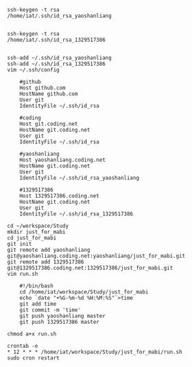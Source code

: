 	ssh-keygen -t rsa
	/home/iat/.ssh/id_rsa_yaoshanliang

	
	ssh-keygen -t rsa
	/home/iat/.ssh/id_rsa_1329517386


	ssh-add ~/.ssh/id_rsa_yaoshanliang
	ssh-add ~/.ssh/id_rsa_1329517386
	vim ~/.ssh/config

		#github
		Host github.com
		HostName github.com
		User git
		IdentityFile ~/.ssh/id_rsa
		
		#coding
		Host git.coding.net
		HostName git.coding.net
		User git
		IdentityFile ~/.ssh/id_rsa
		
		#yaoshanliang
		Host yaoshanliang.coding.net
		HostName git.coding.net
		User git
		IdentityFile ~/.ssh/id_rsa_yaoshanliang

		#1329517386
		Host 1329517386.coding.net
		HostName git.coding.net
		User git
		IdentityFile ~/.ssh/id_rsa_1329517386

	cd ~/workspace/Study
	mkdir just_for_mabi
	cd just_for_mabi
	git init
	git remote add yaoshanliang git@yaoshanliang.coding.net:yaoshanliang/just_for_mabi.git
	git remote add 1329517386 git@1329517386.coding.net:1329517386/just_for_mabi.git
	vim run.sh

		#!/bin/bash
		cd /home/iat/workspace/Study/just_for_mabi
		echo `date "+%G-%m-%d %H:%M:%S"`>time
		git add time
		git commit -m 'time'
		git push yaoshanliang master
		git push 1329517386 master	
	
	chmod a+x run.sh

	crontab -e
	* 12 * * * /home/iat/workspace/Study/just_for_mabi/run.sh
	sudo cron restart
